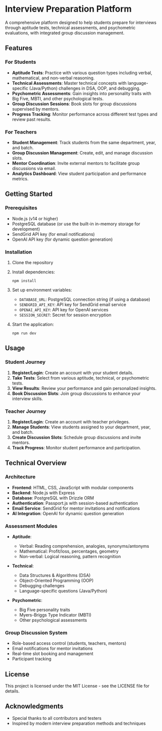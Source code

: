 # Interview Preparation Platform

A comprehensive platform designed to help students prepare for interviews through aptitude tests, technical assessments, and psychometric evaluations, with integrated group discussion management.

## Features

### For Students
- **Aptitude Tests**: Practice with various question types including verbal, mathematical, and non-verbal reasoning.
- **Technical Assessments**: Master technical concepts with language-specific (Java/Python) challenges in DSA, OOP, and debugging.
- **Psychometric Assessments**: Gain insights into personality traits with Big Five, MBTI, and other psychological tests.
- **Group Discussion Sessions**: Book slots for group discussions supervised by mentors.
- **Progress Tracking**: Monitor performance across different test types and review past results.

### For Teachers
- **Student Management**: Track students from the same department, year, and batch.
- **Group Discussion Management**: Create, edit, and manage discussion slots.
- **Mentor Coordination**: Invite external mentors to facilitate group discussions via email.
- **Analytics Dashboard**: View student participation and performance metrics.

## Getting Started

### Prerequisites
- Node.js (v14 or higher)
- PostgreSQL database (or use the built-in in-memory storage for development)
- SendGrid API key (for email notifications)
- OpenAI API key (for dynamic question generation)

### Installation
1. Clone the repository
2. Install dependencies:
   ```
   npm install
   ```
3. Set up environment variables:
   - `DATABASE_URL`: PostgreSQL connection string (if using a database)
   - `SENDGRID_API_KEY`: API key for SendGrid email service
   - `OPENAI_API_KEY`: API key for OpenAI services
   - `SESSION_SECRET`: Secret for session encryption

4. Start the application:
   ```
   npm run dev
   ```

## Usage

### Student Journey
1. **Register/Login**: Create an account with your student details.
2. **Take Tests**: Select from various aptitude, technical, or psychometric tests.
3. **View Results**: Review your performance and gain personalized insights.
4. **Book Discussion Slots**: Join group discussions to enhance your interview skills.

### Teacher Journey
1. **Register/Login**: Create an account with teacher privileges.
2. **Manage Students**: View students assigned to your department, year, and batch.
3. **Create Discussion Slots**: Schedule group discussions and invite mentors.
4. **Track Progress**: Monitor student performance and participation.

## Technical Overview

### Architecture
- **Frontend**: HTML, CSS, JavaScript with modular components
- **Backend**: Node.js with Express
- **Database**: PostgreSQL with Drizzle ORM
- **Authentication**: Passport.js with session-based authentication
- **Email Service**: SendGrid for mentor invitations and notifications
- **AI Integration**: OpenAI for dynamic question generation

### Assessment Modules
- **Aptitude**: 
  - Verbal: Reading comprehension, analogies, synonyms/antonyms
  - Mathematical: Profit/loss, percentages, geometry
  - Non-verbal: Logical reasoning, pattern recognition

- **Technical**:
  - Data Structures & Algorithms (DSA)
  - Object-Oriented Programming (OOP)
  - Debugging challenges
  - Language-specific questions (Java/Python)

- **Psychometric**:
  - Big Five personality traits
  - Myers-Briggs Type Indicator (MBTI)
  - Other psychological assessments

### Group Discussion System
- Role-based access control (students, teachers, mentors)
- Email notifications for mentor invitations
- Real-time slot booking and management
- Participant tracking

## License
This project is licensed under the MIT License - see the LICENSE file for details.

## Acknowledgments
- Special thanks to all contributors and testers
- Inspired by modern interview preparation methods and techniques